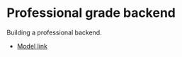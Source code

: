 # Professional grade backend

Building a professional backend.
- [Model link](https://app.eraser.io/workspace/0I1I0s8NSywyYpejjPyb?origin=share)